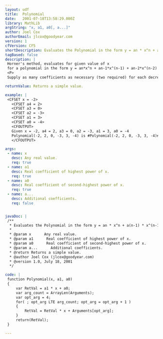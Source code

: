 ```yaml
---
layout: udf
title:  Polynomial
date:   2001-07-18T13:58:29.000Z
library: MathLib
argString: "x, a1, a0[, a...]"
author: Joel Cox
authorEmail: jlcox@goodyear.com
version: 1
cfVersion: CF5
shortDescription: Evaluates the Polynomial in the form y = an * x^n + a(n-1) * x^(n-1) + ... + a1 * x + a0 for a given value of x.
tagBased: false
description: |
 Horner's method, evaluates for given value of x
 for a polynomial in the form y = an*x^n + an-1*x^(n-1) + an-2*x^(n-2) + ... + a1 * x + a0
 <P>
 Supply as many coefficients as necessary (two required) for each decreasing power of x, using 0 for missing terms.

returnValue: Returns a simple value.

example: |
 <CFSET x = -2>
   <CFSET a4 = 2>
   <CFSET a3 = 0>
   <CFSET a2 = -3>
   <CFSET a1 = 3>
   <CFSET a0 = -4>
   <CFOUTPUT>
   Given x = -2, a4 = 2, a3 = 0, a2 = -3, a1 = 3, a0 = -4
   Polynomial(-2, 2, 0, -3, 3, -4) is #Polynomial(-2, 2, 0, -3, 3, -4)#
   </CFOUTPUT>

args:
 - name: x
   desc: Any real value.
   req: true
 - name: a1
   desc: Real coefficient of highest power of x.
   req: true
 - name: a0
   desc: Real coefficient of second-highest power of x.
   req: true
 - name: a...
   desc: Additional coefficients.
   req: false


javaDoc: |
 /**
  * Evaluates the Polynomial in the form y = an * x^n + a(n-1) * x^(n-1) + ... + a1 * x + a0 for a given value of x.
  * 
  * @param x      Any real value. 
  * @param a1      Real coefficient of highest power of x. 
  * @param a0      Real coefficient of second-highest power of x. 
  * @param a...      Additional coefficients. 
  * @return Returns a simple value. 
  * @author Joel Cox (jlcox@goodyear.com) 
  * @version 1.0, July 18, 2001 
  */

code: |
 function Polynomial(x, a1, a0)
 { 
     var RetVal = a1 * x + a0;  
     var arg_count = ArrayLen(Arguments);
     var opt_arg = 4;
     for( ; opt_arg LTE arg_count; opt_arg = opt_arg + 1 )
     {
         RetVal = RetVal * x + Arguments[opt_arg];
     }
     return(RetVal); 
 }

---
```


